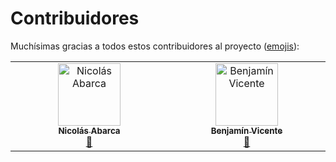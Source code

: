 # Contribuidores

Muchísimas gracias a todos estos contribuidores al proyecto ([emojis](https://allcontributors.org/docs/en/emoji-key)):

<!-- ALL-CONTRIBUTORS-LIST:START - Do not remove or modify this section -->
<!-- prettier-ignore-start -->
<!-- markdownlint-disable -->
<table>
  <tbody>
    <tr>
      <td align="center" valign="top" width="14.28%"><a href="https://github.com/nicoabarca"><img src="https://avatars.githubusercontent.com/u/29152538?v=4?s=100" width="100px;" alt="Nicolás Abarca"/><br /><sub><b>Nicolás Abarca</b></sub></a><br /><a href="#design-nicoabarca" title="Design">🎨</a></td>
      <td align="center" valign="top" width="14.28%"><a href="http://benjavicente.github.io"><img src="https://avatars.githubusercontent.com/u/62021328?v=4?s=100" width="100px;" alt="Benjamín Vicente"/><br /><sub><b>Benjamín Vicente</b></sub></a><br /><a href="https://github.com/open-source-uc/planner/commits?author=benjavicente" title="Documentation">📖</a></td>
    </tr>
  </tbody>
</table>

<!-- markdownlint-restore -->
<!-- prettier-ignore-end -->

<!-- ALL-CONTRIBUTORS-LIST:END -->